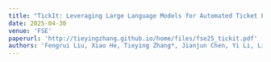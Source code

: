 ```yaml
---
title: "TickIt: Leveraging Large Language Models for Automated Ticket Escalation"
date: 2025-04-30
venue: 'FSE'
paperurl: 'http://tieyingzhang.github.io/home/files/fse25_tickit.pdf'
authors: 'Fengrui Liu, Xiao He, Tieying Zhang*, Jianjun Chen, Yi Li, Lihua Yi, Haipeng Zhang, Gang Wu, Rui Shi'
---
```

